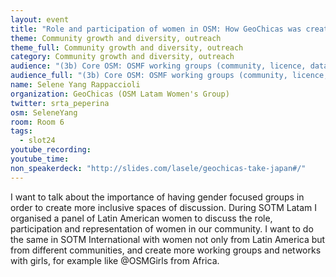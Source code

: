 ```yaml
---
layout: event
title: "Role and participation of women in OSM: How GeoChicas was created"
theme: Community growth and diversity, outreach
theme_full: Community growth and diversity, outreach
category: Community growth and diversity, outreach
audience: "(3b) Core OSM: OSMF working groups (community, licence, data...)"
audience_full: "(3b) Core OSM: OSMF working groups (community, licence, data...)"
name: Selene Yang Rappaccioli
organization: GeoChicas (OSM Latam Women's Group)
twitter: srta_peperina
osm: SeleneYang
room: Room 6
tags:
  - slot24
youtube_recording:
youtube_time:
non_speakerdeck: "http://slides.com/lasele/geochicas-take-japan#/"
---
```

I want to talk about the importance of having gender focused groups in order to create more inclusive spaces of discussion. During SOTM Latam I organised a panel of Latin American women to discuss the role, participation and representation of women in our community. I want to do the same in SOTM International with women not only from Latin America but from different communities, and create more working groups and networks with girls, for example like @OSMGirls from Africa.

